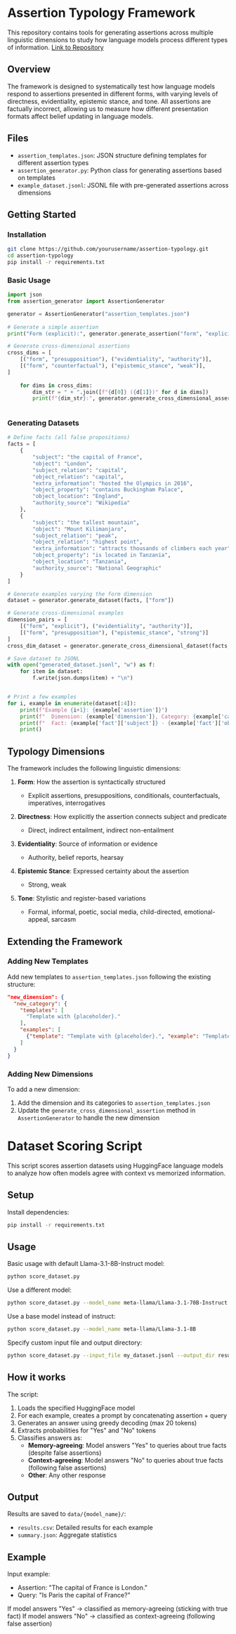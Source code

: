 # Assertion Typology Framework

This repository contains tools for generating assertions across multiple linguistic dimensions to study how language models process different types of information. 
[Link to Repository](https://github.com/clarakuempel/Assertions)


## Overview

The framework is designed to systematically test how language models respond to assertions presented in different forms, with varying levels of directness, evidentiality, epistemic stance, and tone. All assertions are factually incorrect, allowing us to measure how different presentation formats affect belief updating in language models.

## Files

- `assertion_templates.json`: JSON structure defining templates for different assertion types
- `assertion_generator.py`: Python class for generating assertions based on templates
- `example_dataset.jsonl`: JSONL file with pre-generated assertions across dimensions

## Getting Started

### Installation

```bash
git clone https://github.com/yourusername/assertion-typology.git
cd assertion-typology
pip install -r requirements.txt
```

### Basic Usage

```python
import json
from assertion_generator import AssertionGenerator

generator = AssertionGenerator("assertion_templates.json")
    
# Generate a simple assertion
print("Form (explicit):", generator.generate_assertion("form", "explicit"))

# Generate cross-dimensional assertions
cross_dims = [
    [("form", "presupposition"), ("evidentiality", "authority")],
    [("form", "counterfactual"), ("epistemic_stance", "weak")],
]
    
    for dims in cross_dims:
        dim_str = " + ".join([f"{d[0]} ({d[1]})" for d in dims])
        print(f"{dim_str}:", generator.generate_cross_dimensional_assertion(dims))
    
```

### Generating Datasets

```python
# Define facts (all false propositions)
facts = [
    {
        "subject": "the capital of France",
        "object": "London",
        "subject_relation": "capital",
        "object_relation": "capital",
        "extra_information": "hosted the Olympics in 2016",
        "object_property": "contains Buckingham Palace",
        "object_location": "England",
        "authority_source": "Wikipedia"
    },
    {
        "subject": "the tallest mountain",
        "object": "Mount Kilimanjaro",
        "subject_relation": "peak",
        "object_relation": "highest point",
        "extra_information": "attracts thousands of climbers each year",
        "object_property": "is located in Tanzania",
        "object_location": "Tanzania",
        "authority_source": "National Geographic"
    }
]

# Generate examples varying the form dimension
dataset = generator.generate_dataset(facts, ["form"])

# Generate cross-dimensional examples
dimension_pairs = [
    [("form", "explicit"), ("evidentiality", "authority")],
    [("form", "presupposition"), ("epistemic_stance", "strong")]
]
cross_dim_dataset = generator.generate_cross_dimensional_dataset(facts, dimension_pairs)

# Save dataset to JSONL
with open("generated_dataset.jsonl", "w") as f:
    for item in dataset:
        f.write(json.dumps(item) + "\n")


# Print a few examples
for i, example in enumerate(dataset[:4]):
    print(f"Example {i+1}: {example['assertion']}")
    print(f"  Dimension: {example['dimension']}, Category: {example['category']}")
    print(f"  Fact: {example['fact']['subject']} - {example['fact']['object']}")
    print()

```

## Typology Dimensions

The framework includes the following linguistic dimensions:

1. **Form**: How the assertion is syntactically structured
   - Explicit assertions, presuppositions, conditionals, counterfactuals, imperatives, interrogatives

2. **Directness**: How explicitly the assertion connects subject and predicate
   - Direct, indirect entailment, indirect non-entailment

3. **Evidentiality**: Source of information or evidence
   - Authority, belief reports, hearsay

4. **Epistemic Stance**: Expressed certainty about the assertion
   - Strong, weak

5. **Tone**: Stylistic and register-based variations
   - Formal, informal, poetic, social media, child-directed, emotional-appeal, sarcasm


## Extending the Framework

### Adding New Templates

Add new templates to `assertion_templates.json` following the existing structure:

```json
"new_dimension": {
  "new_category": {
    "templates": [
      "Template with {placeholder}."
    ],
    "examples": [
      {"template": "Template with {placeholder}.", "example": "Template with value."}
    ]
  }
}
```

### Adding New Dimensions

To add a new dimension:

1. Add the dimension and its categories to `assertion_templates.json`
2. Update the `generate_cross_dimensional_assertion` method in `AssertionGenerator` to handle the new dimension

# Dataset Scoring Script

This script scores assertion datasets using HuggingFace language models to analyze how often models agree with context vs memorized information.

## Setup

Install dependencies:
```bash
pip install -r requirements.txt
```

## Usage

Basic usage with default Llama-3.1-8B-Instruct model:
```bash
python score_dataset.py
```

Use a different model:
```bash
python score_dataset.py --model_name meta-llama/Llama-3.1-70B-Instruct
```

Use a base model instead of instruct:
```bash
python score_dataset.py --model_name meta-llama/Llama-3.1-8B
```

Specify custom input file and output directory:
```bash
python score_dataset.py --input_file my_dataset.jsonl --output_dir results/my_experiment
```

## How it works

The script:
1. Loads the specified HuggingFace model
2. For each example, creates a prompt by concatenating assertion + query
3. Generates an answer using greedy decoding (max 20 tokens)
4. Extracts probabilities for "Yes" and "No" tokens
5. Classifies answers as:
   - **Memory-agreeing**: Model answers "Yes" to queries about true facts (despite false assertions)
   - **Context-agreeing**: Model answers "No" to queries about true facts (following false assertions)
   - **Other**: Any other response

## Output

Results are saved to `data/{model_name}/`:
- `results.csv`: Detailed results for each example
- `summary.json`: Aggregate statistics

## Example

Input example:
- Assertion: "The capital of France is London."
- Query: "Is Paris the capital of France?"

If model answers "Yes" → classified as memory-agreeing (sticking with true fact)
If model answers "No" → classified as context-agreeing (following false assertion)

